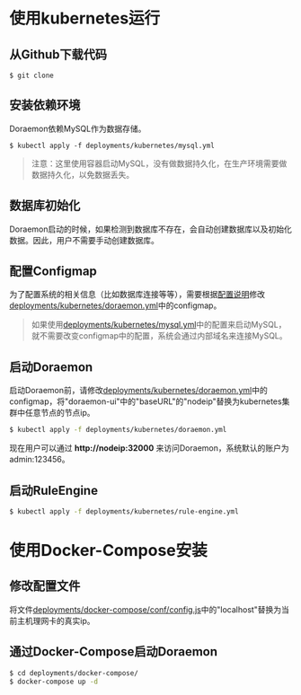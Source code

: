 # 使用kubernetes运行

## 从Github下载代码

```shell
$ git clone
```

## 安装依赖环境
Doraemon依赖MySQL作为数据存储。

```shell
$ kubectl apply -f deployments/kubernetes/mysql.yml
```

> 注意：这里使用容器启动MySQL，没有做数据持久化，在生产环境需要做数据持久化，以免数据丢失。

## 数据库初始化

Doraemon启动的时候，如果检测到数据库不存在，会自动创建数据库以及初始化数据。因此，用户不需要手动创建数据库。

## 配置Configmap

为了配置系统的相关信息（比如数据库连接等等），需要根据[配置说明](docs/ConfigurationItemDescription-CN.md)修改[deployments/kubernetes/doraemon.yml](deployments/kubernetes/doraemon.yml)中的configmap。
> 如果使用[deployments/kubernetes/mysql.yml](deployments/kubernetes/mysql.yml)中的配置来启动MySQL，就不需要改变configmap中的配置，系统会通过内部域名来连接MySQL。

## 启动Doraemon

启动Doraemon前，请修改[deployments/kubernetes/doraemon.yml](deployments/kubernetes/doraemon.yml)中的configmap，将"doraemon-ui"中的"baseURL"的"nodeip"替换为kubernetes集群中任意节点的节点ip。

```bash
$ kubectl apply -f deployments/kubernetes/doraemon.yml
```

现在用户可以通过 **http://nodeip:32000** 来访问Doraemon，系统默认的账户为admin:123456。  

## 启动RuleEngine  
```bash
$ kubectl apply -f deployments/kubernetes/rule-engine.yml
```
 
# 使用Docker-Compose安装

## 修改配置文件

将文件[deployments/docker-compose/conf/config.js](deployments/docker-compose/conf/config.js)中的"localhost"替换为当前主机理网卡的真实ip。  

## 通过Docker-Compose启动Doraemon 

```bash
$ cd deployments/docker-compose/
$ docker-compose up -d
```
